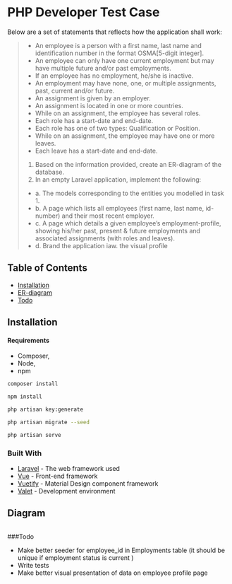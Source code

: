 # PHP Developer Test Case

Below are a set of statements that reflects how the application shall work:
> * An employee is a person with a first name, last name and identification
      number in the format OSMA[5-digit integer]. 
> * An employee can only have one current employment but may have multiple
      future and/or past employments.
> * If an employee has no employment, he/she is inactive. 
> * An employment may have none, one, or multiple assignments, past, current
      and/or future.
> * An assignment is given by an employer. 
> * An assignment is located in one or more countries.
> * While on an assignment, the employee has several roles. 
> * Each role has a start-date and end-date.
> * Each role has one of two types: Qualification or Position.
> * While on an assignment, the employee may have one or more leaves.
> * Each leave has a start-date and end-date.
> 1. Based on the information provided, create an ER-diagram of the database.
> 2. In an empty Laravel application, implement the following:
> * a. The models corresponding to the entities you modelled in task 1.
> * b. A page which lists all employees (first name, last name, id-number) and
  their most recent employer.
> * c. A page which details a given employee’s employment-profile, showing
  his/her past, present & future employments and associated
  assignments (with roles and leaves).
> * d. Brand the application iaw. the visual profile

## Table of Contents

- [Installation](#installation)
- [ER-diagram](#diagram)
- [Todo](#todo)

## Installation
#### Requirements
 * Composer, 
 * Node, 
 * npm

```bash
composer install
```
```bash
npm install
```
```bash
php artisan key:generate
```
```bash
php artisan migrate --seed
```
```bash
php artisan serve
```

### Built With

* [Laravel](https://laravel.com/) - The web framework used
* [Vue](https://vuejs.org/) - Front-end framework
* [Vuetify](https://vuetifyjs.com/) - Material Design component framework
* [Valet](https://laravel.com/docs/5.8/valet) - Development environment

## Diagram

```
```

###Todo

* Make better seeder for employee_id in Employments table (it should be unique if employment status is current )
* Write tests
* Make better visual presentation of data on employee profile page

